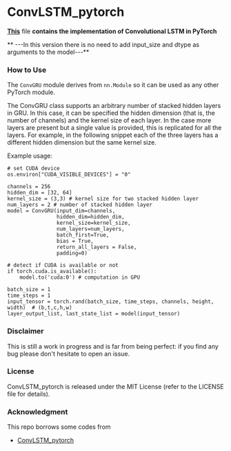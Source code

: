 # ConvLSTM_pytorch
**[This](https://github.com/happyjin/ConvGRU-pytorch/blob/master/convGRU.py)** file **contains 
the implementation of Convolutional LSTM in PyTorch**

** ---In this version there is no need to add input_size and dtype as arguments to the model---**

### How to Use
The `ConvGRU` module derives from `nn.Module` so it can be used as any other PyTorch module.

The ConvGRU class supports an arbitrary number of stacked hidden layers in GRU. In this case, it can be specified 
the hidden dimension (that is, the number of channels) and the kernel size of each layer. In the case more layers 
are present but a single value is provided, this is replicated for all the layers. For example, in the following 
snippet each of the three layers has a different hidden dimension but the same kernel size.

Example usage:
```
# set CUDA device
os.environ["CUDA_VISIBLE_DEVICES"] = "0"

channels = 256
hidden_dim = [32, 64]
kernel_size = (3,3) # kernel size for two stacked hidden layer
num_layers = 2 # number of stacked hidden layer
model = ConvGRU(input_dim=channels,
                hidden_dim=hidden_dim,
                kernel_size=kernel_size,
                num_layers=num_layers,
                batch_first=True,
                bias = True,
                return_all_layers = False,
                padding=0)

# detect if CUDA is available or not
if torch.cuda.is_available():
    model.to('cuda:0') # computation in GPU

batch_size = 1
time_steps = 1
input_tensor = torch.rand(batch_size, time_steps, channels, height, width)  # (b,t,c,h,w)
layer_output_list, last_state_list = model(input_tensor)
```



### Disclaimer

This is still a work in progress and is far from being perfect: if you find any bug please don't hesitate to open an issue.

### License
ConvLSTM_pytorch is released under the MIT License (refer to the LICENSE file for details).

### Acknowledgment
This repo borrows some codes from 
- [ConvLSTM_pytorch](https://github.com/ndrplz/ConvLSTM_pytorch)

